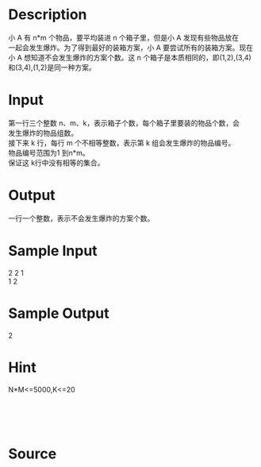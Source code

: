 
# Description

<div class="content"><div>小 A 有 n*m 个物品，要平均装进 n 个箱子里，但是小 A 发现有些物品放在</div>
<div>一起会发生爆炸。为了得到最好的装箱方案，小 A 要尝试所有的装箱方案。现在</div>
<div>小 A 想知道不会发生爆炸的方案个数。这 n 个箱子是本质相同的，即(1,2),(3,4)</div>
<div>和(3,4),(1,2)是同一种方案。 </div>
<div></div>
<div></div>
<p></p></div>

# Input

<div class="content"><div>第一行三个整数 n、m、k，表示箱子个数，每个箱子里要装的物品个数，会</div>
<div>发生爆炸的物品组数。 </div>
<div>接下来 k 行，每行 m 个不相等整数，表示第 k 组会发生爆炸的物品编号。</div>
<div>物品编号范围为1 到n*m。 </div>
<div>保证这 k行中没有相等的集合。 </div>
<div></div>
<div></div>
<p></p></div>

# Output

<div class="content"><div>一行一个整数，表示不会发生爆炸的方案个数。 </div>
<div></div>
<div></div>
<p></p></div>

# Sample Input

<div class="content"><span class="sampledata">2 2 1 <br/>
1 2 </span></div>

# Sample Output

<div class="content"><span class="sampledata">2 </span></div>

# Hint

<div class="content"><p></p><p>N*M&lt;=5000,K&lt;=20</p><br/>
<div></div><br/>
<div></div><br/>
<p></p><p></p></div>

# Source

<div class="content"><p><a href="problemset.php?search="></a></p></div>

